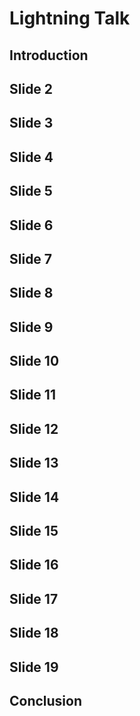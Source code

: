 # Lightning Talk

## Introduction

## Slide 2

## Slide 3

## Slide 4

## Slide 5

## Slide 6

## Slide 7

## Slide 8

## Slide 9

## Slide 10

## Slide 11

## Slide 12

## Slide 13

## Slide 14

## Slide 15

## Slide 16

## Slide 17

## Slide 18

## Slide 19

## Conclusion